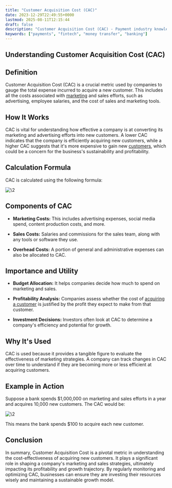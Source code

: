 ```yaml
---
title: "Customer Acquisition Cost (CAC)"
date: 2023-12-29T22:49:55+0000
lastmod: 2025-08-11T12:15:44
draft: false
description: "Customer Acquisition Cost (CAC) - Payment industry knowledge and insights"
keywords: ["payments", "fintech", "money transfer", "banking"]
---
```


## Understanding Customer Acquisition Cost (CAC)

## **Definition**

Customer Acquisition Cost (CAC) is a crucial metric used by companies to gauge the total expense incurred to acquire a new customer. This includes all the costs associated with [marketing](https://faisalkhanllc.xyz/resources/payments-wiki/m/multi-level-marketing-mlm/) and sales efforts, such as advertising, employee salaries, and the cost of sales and marketing tools.

## **How It Works**

CAC is vital for understanding how effective a company is at converting its marketing and advertising efforts into new customers. A lower CAC indicates that the company is efficiently acquiring new customers, while a higher CAC suggests that it's more expensive to gain new [customers](https://faisalkhanllc.xyz/resources/payments-wiki/i/ideal-customer-profile-icp/), which could be a concern for the business's sustainability and profitability.

## **Calculation Formula**

CAC is calculated using the following formula:

![\2](\1)

## **Components of CAC**

- **Marketing Costs:** This includes advertising expenses, social media spend, content production costs, and more.

- **Sales Costs:** Salaries and commissions for the sales team, along with any tools or software they use.

- **Overhead Costs:** A portion of general and administrative expenses can also be allocated to CAC.

## **Importance and Utility**

- **Budget Allocation:** It helps companies decide how much to spend on marketing and sales.

- **Profitability Analysis:** Companies assess whether the cost of [acquiring a customer](https://faisalkhanllc.xyz/resources/payments-wiki/c/customer-journey/) is justified by the profit they expect to make from that customer.

- **Investment Decisions:** Investors often look at CAC to determine a company's efficiency and potential for growth.

## **Why It's Used**

CAC is used because it provides a tangible figure to evaluate the effectiveness of marketing strategies. A company can track changes in CAC over time to understand if they are becoming more or less efficient at acquiring customers.

## **Example in Action**

Suppose a bank spends $1,000,000 on marketing and sales efforts in a year and acquires 10,000 new customers. The CAC would be:

![\2](\1)

This means the bank spends $100 to acquire each new customer.

## **Conclusion**

In summary, Customer Acquisition Cost is a pivotal metric in understanding the cost-effectiveness of acquiring new customers. It plays a significant role in shaping a company's marketing and sales strategies, ultimately impacting its profitability and growth trajectory. By regularly monitoring and optimizing CAC, businesses can ensure they are investing their resources wisely and maintaining a sustainable growth model.